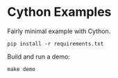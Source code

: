 # Cython Examples

Fairly minimal example with Cython.

```console
pip install -r requirements.txt
```

Build and run a demo:

```console
make demo
```
